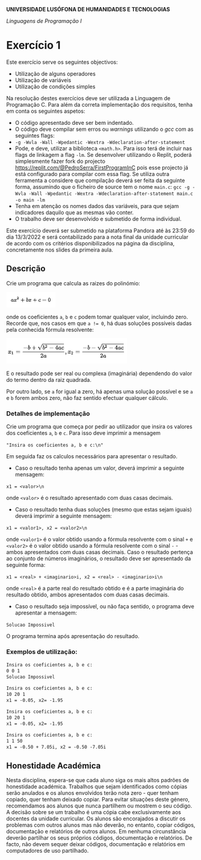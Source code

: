 **UNIVERSIDADE LUSÓFONA DE HUMANIDADES E TECNOLOGIAS**

*Linguagens de Programação I*

# Exercício 1

Este exercício serve os seguintes objectivos:
- Utilização de alguns operadores
- Utilização de variáveis
- Utilização de condições simples

Na resolução destes exercícios deve ser utilizada a Linguagem de Programação C. Para além da correta implementação dos requisitos, tenha em conta os seguintes aspetos:
- O código apresentado deve ser bem indentado. 
- O código deve compilar sem erros ou *warnings* utilizando o *gcc* com as seguintes flags:
- `-g -Wvla -Wall -Wpedantic -Wextra -Wdeclaration-after-statement`
- Pode, e deve, utilizar a biblioteca `<math.h>`. Para isso terá de incluir nas flags de linkagem a flag `-lm`. Se desenvolver utilizando o Replit, poderá simplesmente fazer fork do projecto https://replit.com/@PedroSerra/FirstProgramInC pois esse projecto já está configurado para compilar com essa flag. Se utiliza outra ferramenta a considere que compilação deverá ser feita da seguinte forma, assumindo que o ficheiro de source tem o nome `main.c`:
  `gcc -g -Wvla -Wall -Wpedantic -Wextra -Wdeclaration-after-statement main.c -o main -lm`
- Tenha em atenção os nomes dados das variáveis, para que sejam indicadores daquilo que as mesmas vão conter.
- O trabalho deve ser desenvolvido e submetido de forma individual.

Este exercício deverá ser submetido na plataforma Pandora até às 23:59 do dia 13/3/2022 e será contabilizado para a nota final da unidade curricular de acordo com os critérios disponibilizados na página da disciplina, concretamente nos slides da primeira aula.



## Descrição

Crie um programa que calcula as raizes do polinómio:

![](pol2ordem.png)

onde os coeficientes `a`, `b` e `c` podem tomar qualquer valor, incluindo zero. Recorde que, nos casos em que `a != 0`, há duas soluções possíveis dadas pela conhecida fórmula resolvente:

![](roots.png)

E o resultado pode ser real ou complexa (imaginária) dependendo do valor do termo dentro da raiz quadrada.

Por outro lado, se `a` for igual a zero, há apenas uma solução possível e se `a` e `b` forem ambos zero, não faz sentido efectuar qualquer cálculo.

### Detalhes de implementação

Crie um programa que começa por pedir ao utilizador que insira os valores dos coeficientes `a`, `b` e `c`. Para isso deve imprimir a mensagem

```"Insira os coeficientes a, b e c:\n"```

Em seguida faz os calculos necessários para apresentar o resultado. 

- Caso o resultado tenha apenas um valor, deverá imprimir a seguinte mensagem:

```x1 = <valor>\n```

onde `<valor>` é o resultado apresentado com duas  casas decimais.

- Caso o resultado tenha duas soluções (mesmo que estas sejam iguais) deverá imprimir a seguinte mensagem:

```x1 = <valor1>, x2 = <valor2>\n```

onde `<valor1>` é o valor obtido usando a fórmula resolvente com o sinal `+` e `<valor2>` é o valor obtido usando a fórmula resolvente com o sinal `-` - ambos apresentados com duas casas decimais. Caso o resultado pertença ao conjunto de números imaginários, o resultado deve ser apresentado da seguinte forma:

```x1 = <real> + <imaginario>i, x2 = <real> - <imaginario>i\n```

onde `<real>` é a parte real do resultado obtido e <imaginario> é a parte imaginária do resultado obtido, ambos apresentados com duas casas decimais.

  
- Caso o resultado seja impossível, ou não faça sentido, o programa deve apresentar a mensagem:

```Solucao Impossivel```

O programa termina após apresentação do resultado.
  
### Exemplos de utilização:

```
Insira os coeficientes a, b e c:
0 0 1
Solucao Impossivel
```
  
```
Insira os coeficientes a, b e c:
10 20 1
x1 = -0.05, x2= -1.95
```  

```
Insira os coeficientes a, b e c:
10 20 1
x1 = -0.05, x2= -1.95
```  

```
Insira os coeficientes a, b e c:
1 1 50
x1 = -0.50 + 7.05i, x2 = -0.50 -7.05i
```  
  
  
## Honestidade Académica

Nesta disciplina, espera-se que cada aluno siga os mais altos padrões de honestidade académica. Trabalhos que sejam identificados como cópias serão anulados e os alunos envolvidos terão nota zero - quer tenham copiado, quer tenham deixado copiar.
Para evitar situações deste género, recomendamos aos alunos que nunca partilhem ou mostrem o seu código.
A decisão sobre se um trabalho é uma cópia cabe exclusivamente aos docentes da unidade curricular.
Os alunos são encorajados a discutir os problemas com outros alunos mas não deverão, no entanto, copiar códigos, documentação e relatórios de outros alunos. Em nenhuma circunstância deverão partilhar os seus próprios códigos, documentação e relatórios. De facto, não devem sequer deixar códigos, documentação e relatórios em computadores de uso partilhado.

